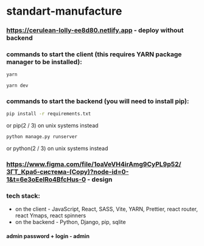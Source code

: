 # standart-manufacture
### https://cerulean-lolly-ee8d80.netlify.app - deploy without backend
### commands to start the client (this requires YARN package manager to be installed):
```sh
yarn
```
```sh
yarn dev
```
### commands to start the backend (you will need to install pip):
```sh
pip install -r requirements.txt
```
or pip(2 / 3) on unix systems instead
```sh
python manage.py runserver
```
or python(2 / 3) on unix systems instead
### https://www.figma.com/file/1oaVeVH4irAmg9CyPL9p52/ЗГТ_Краб-система-(Copy)?node-id=0-1&t=6e3oEelRo4BfcHus-0 - design
### tech stack:
* on the client - JavaScript, React, SASS, Vite, YARN, Prettier, react router, react Ymaps, react spinners
* on the backend - Python, Django, pip, sqlite
#### admin password + login - admin
